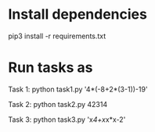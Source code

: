 # Install dependencies

pip3 install -r requirements.txt

# Run tasks as

Task 1:
python task1.py '4*(-8+2*(3-1))-19'

Task 2:
python task2.py 42314

Task 3:
python task3.py 'x*4+x*x\*x-2'
